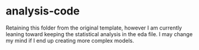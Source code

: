 # analysis-code

Retaining this folder from the original template, however I am currently leaning toward keeping the statistical analysis in the eda file. I may change my mind if I end up creating more complex models.